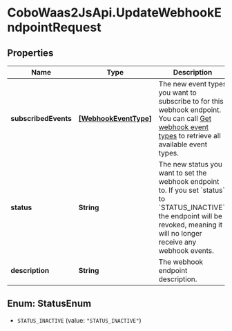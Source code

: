 # CoboWaas2JsApi.UpdateWebhookEndpointRequest

## Properties

Name | Type | Description | Notes
------------ | ------------- | ------------- | -------------
**subscribedEvents** | [**[WebhookEventType]**](WebhookEventType.md) | The new event types you want to subscribe to for this webhook endpoint. You can call [Get webhook event types](/v2/api-references/developers--webhooks/get-webhook-event-types) to retrieve all available event types. | [optional] 
**status** | **String** | The new status you want to set the webhook endpoint to. If you set &#x60;status&#x60; to &#x60;STATUS_INACTIVE&#x60;, the endpoint will be revoked, meaning it will no longer receive any webhook events. | [optional] 
**description** | **String** | The webhook endpoint description. | [optional] 



## Enum: StatusEnum


* `STATUS_INACTIVE` (value: `"STATUS_INACTIVE"`)




